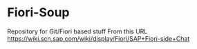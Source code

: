 # Fiori-Soup
Repository for Git/Fiori based stuff
From this URL
https://wiki.scn.sap.com/wiki/display/Fiori/SAP+Fiori-side+Chat
